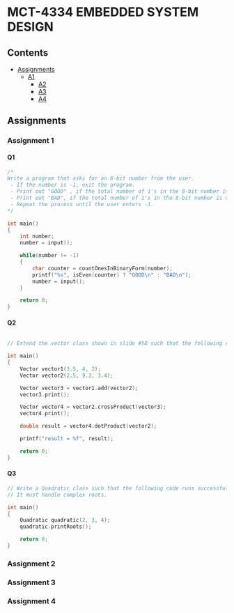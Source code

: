 # MCT-4334 EMBEDDED SYSTEM DESIGN


## Contents

* [Assignments]
  + [A1]
	+ [A2]
	+ [A3]
	+ [A4]
	
## Assignments

### Assignment 1

#### Q1 

```c
/*
Write a program that asks for an 8-bit number from the user.
 - If the number is -1, exit the program.
 - Print out "GOOD" , if the total number of 1's in the 8-bit number is even.
 - Print out "BAD", if the total number of 1's in the 8-bit number is odd.
 - Repeat the process until the user enters -1. 
*/

int main()
{
    int number;
    number = input();

    while(number != -1)
    {
        char counter = countOnesInBinaryForm(number);
        printf("%s", isEven(counter) ? "GOOD\n" : "BAD\n");
        number = input();
    }

    return 0;
}
```

#### Q2

```c

// Extend the vector class shown in slide #58 such that the following code runs successfully

int main()
{
    Vector vector1(3.5, 4, 2);
    Vector vector2(2.5, 9.3, 3.4);

    Vector vector3 = vector1.add(vector2);
    vector3.print();

    Vector vector4 = vector2.crossProduct(vector3);
    vector4.print();

    double result = vector4.dotProduct(vector2);

    printf("result = %f", result);

    return 0;
}
```

#### Q3

```c
// Write a Quadratic class such that the following code runs successfully
// It must handle complex roots.

int main()
{
	Quadratic quadratic(2, 3, 4);
	quadratic.printRoots();

	return 0;
}
```

### Assignment 2
### Assignment 3
### Assignment 4

[Assignments]: #assignments
[A1]: #assignment-1
[A2]: #assignment-2
[A3]: #assignment-3
[A4]: #assignment-4